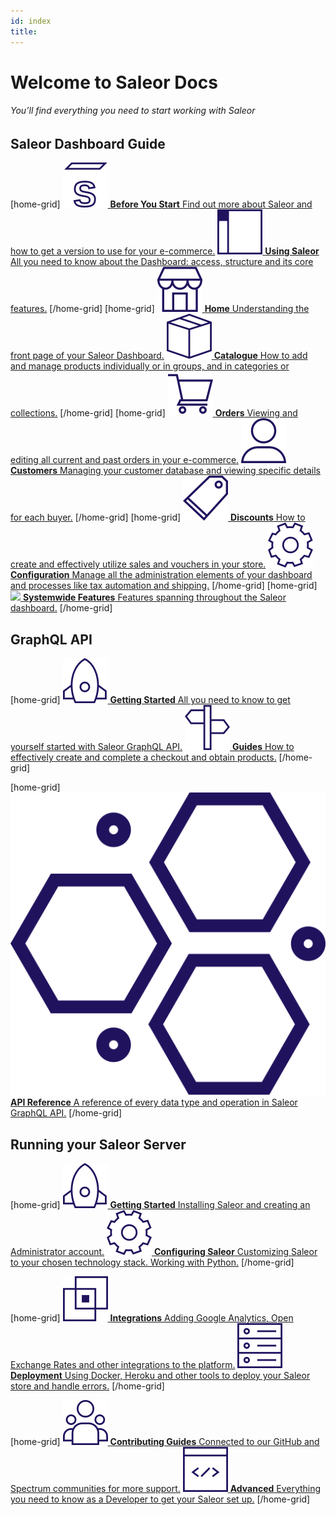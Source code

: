 ```yaml
---
id: index
title: 
---
```


# Welcome to **Saleor Docs**
###### You’ll find everything you need to start working with Saleor

## Saleor Dashboard Guide

[home-grid]
[![](assets/icons/getting-started.svg) **Before You Start** Find out more about Saleor and how to get a version to use for your e-commerce.](dashboard/before-you-start.md)
[![](assets/icons/using-saleor.svg) **Using Saleor** All you need to know about the Dashboard: access, structure and its core features.](dashboard/using-saleor.md)
[/home-grid]
[home-grid]
[![](assets/icons/storefront.svg) **Home** Understanding the front page of your Saleor Dashboard.](dashboard/home.md)
[![](assets/icons/catalogue.svg) **Catalogue** How to add and manage products individually or in groups, and in categories or collections.](dashboard/catalog/intro.md)
[/home-grid]
[home-grid]
[![](assets/icons/orders.svg) **Orders** Viewing and editing all current and past orders in your e-commerce.](dashboard/orders.md)
[![](assets/icons/customers.svg) **Customers** Managing your customer database and viewing specific details for each buyer.](dashboard/customers.md)
[/home-grid]
[home-grid]
[![](assets/icons/discounts.svg) **Discounts** How to create and effectively utilize sales and vouchers in your store.](dashboard/discounts/sales.md)
[![](assets/icons/configure.svg) **Configuration** Manage all the administration elements of your dashboard and processes like tax automation and shipping.](dashboard/configuration/intro.md)
[/home-grid]
[home-grid]
[![](assets/icons/niema) **Systemwide Features** Features spanning throughout the Saleor dashboard.](dashboard/systemwide/introduction.md)
[/home-grid]

## GraphQL API

[home-grid]
[![](assets/icons/before-start.svg) **Getting Started** All you need to know to get yourself started with Saleor GraphQL API.](api/intro.md)
[![](assets/icons/guides.svg) **Guides** How to effectively create and complete a checkout and obtain products.](api-process/intro.md)
[/home-grid]

[home-grid]
[![](assets/icons/api-reference.svg) **API Reference** A reference of every data type and operation in Saleor GraphQL API.](api-reference.md)
[/home-grid]


## Running your Saleor Server

[home-grid]
[![](assets/icons/before-start.svg) **Getting Started** Installing Saleor and creating an Administrator account.](getting-started/intro.md)
[![](assets/icons/configure.svg) **Configuring Saleor** Customizing Saleor to your chosen technology stack. Working with Python.](customization/intro.md)
[/home-grid]

[home-grid]
[![](assets/icons/integrations.svg) **Integrations** Adding Google Analytics, Open Exchange Rates and other integrations to the platform.](integrations/intro.md)
[![](assets/icons/deployment.svg) **Deployment** Using Docker, Heroku and other tools to deploy your Saleor store and handle errors.](deployment/intro.md)
[/home-grid]

[home-grid]
[![](assets/icons/contribute.svg) **Contributing Guides** Connected to our GitHub and Spectrum communities for more support.](contributing/intro.md)
[![](assets/icons/advanced.svg) **Advanced** Everything you need to know as a Developer to get  your Saleor set up.](advanced/intro.md)
[/home-grid]


